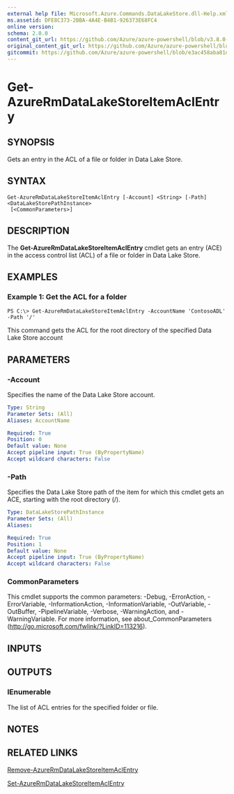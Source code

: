 ```yaml
---
external help file: Microsoft.Azure.Commands.DataLakeStore.dll-Help.xml
ms.assetid: DFE8C373-2BBA-4A4E-B4B1-926373E68FC4
online version:
schema: 2.0.0
content_git_url: https://github.com/Azure/azure-powershell/blob/v3.8.0-April2017/src/ResourceManager/DataLakeStore/Commands.DataLakeStore/help/Get-AzureRmDataLakeStoreItemAclEntry.md
original_content_git_url: https://github.com/Azure/azure-powershell/blob/v3.8.0-April2017/src/ResourceManager/DataLakeStore/Commands.DataLakeStore/help/Get-AzureRmDataLakeStoreItemAclEntry.md
gitcommit: https://github.com/Azure/azure-powershell/blob/e3ac458aba81d13f083403365de32bc2f03d1edf
---
```


# Get-AzureRmDataLakeStoreItemAclEntry

## SYNOPSIS
Gets an entry in the ACL of a file or folder in Data Lake Store.

## SYNTAX

```
Get-AzureRmDataLakeStoreItemAclEntry [-Account] <String> [-Path] <DataLakeStorePathInstance>
 [<CommonParameters>]
```

## DESCRIPTION
The **Get-AzureRmDataLakeStoreItemAclEntry** cmdlet gets an entry (ACE) in the access control list (ACL) of a file or folder in Data Lake Store.

## EXAMPLES

### Example 1: Get the ACL for a folder
```
PS C:\> Get-AzureRmDataLakeStoreItemAclEntry -AccountName 'ContosoADL' -Path '/'
```

This command gets the ACL for the root directory of the specified Data Lake Store account

## PARAMETERS

### -Account
Specifies the name of the Data Lake Store account.

```yaml
Type: String
Parameter Sets: (All)
Aliases: AccountName

Required: True
Position: 0
Default value: None
Accept pipeline input: True (ByPropertyName)
Accept wildcard characters: False
```

### -Path
Specifies the Data Lake Store path of the item for which this cmdlet gets an ACE, starting with the root directory (/).

```yaml
Type: DataLakeStorePathInstance
Parameter Sets: (All)
Aliases: 

Required: True
Position: 1
Default value: None
Accept pipeline input: True (ByPropertyName)
Accept wildcard characters: False
```

### CommonParameters
This cmdlet supports the common parameters: -Debug, -ErrorAction, -ErrorVariable, -InformationAction, -InformationVariable, -OutVariable, -OutBuffer, -PipelineVariable, -Verbose, -WarningAction, and -WarningVariable. For more information, see about_CommonParameters (http://go.microsoft.com/fwlink/?LinkID=113216).

## INPUTS

## OUTPUTS

### IEnumerable<DataLakeStoreItemAce>
The list of ACL entries for the specified folder or file.

## NOTES

## RELATED LINKS

[Remove-AzureRmDataLakeStoreItemAclEntry](./Remove-AzureRmDataLakeStoreItemAclEntry.md)

[Set-AzureRmDataLakeStoreItemAclEntry](./Set-AzureRmDataLakeStoreItemAclEntry.md)


